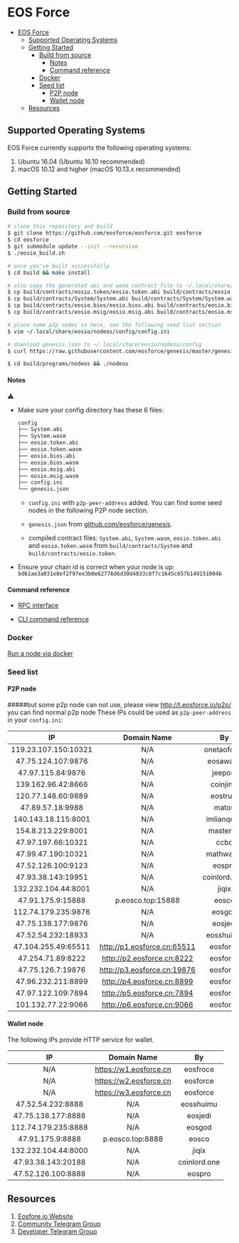 # EOS Force

<!-- vim-markdown-toc GFM -->

- [EOS Force](#eos-force)
    - [Supported Operating Systems](#supported-operating-systems)
    - [Getting Started](#getting-started)
        - [Build from source](#build-from-source)
            - [Notes](#notes)
            - [Command reference](#command-reference)
        - [Docker](#docker)
        - [Seed list](#seed-list)
            - [P2P node](#p2p-node)
            - [Wallet node](#wallet-node)
    - [Resources](#resources)

<!-- vim-markdown-toc -->

## Supported Operating Systems

EOS Force currently supports the following operating systems:

1. Ubuntu 16.04 (Ubuntu 16.10 recommended)
2. macOS 10.12 and higher (macOS 10.13.x recommended)

## Getting Started

### Build from source

```bash
# clone this repository and build
$ git clone https://github.com/eosforce/eosforce.git eosforce
$ cd eosforce
$ git submodule update --init --recursive
$ ./eosio_build.sh

# once you've built successfully
$ cd build && make install

# also copy the generated abi and wasm contract file to ~/.local/share/eosio/nodeos/config
$ cp build/contracts/eosio.token/eosio.token.abi build/contracts/eosio.token/eosio.token.wasm ~/.local/share/eosio/nodeos/config
$ cp build/contracts/System/System.abi build/contracts/System/System.wasm ~/.local/share/eosio/nodeos/config
$ cp build/contracts/eosio.bios/eosio.bios.abi build/contracts/eosio.bios/eosio.bios.wasm ~/.local/share/eosio/nodeos/config
$ cp build/contracts/eosio.msig/eosio.msig.abi build/contracts/eosio.msig/eosio.msig.wasm ~/.local/share/eosio/nodeos/config

# place some p2p nodes in here, see the following seed list section
$ vim ~/.local/share/eosio/nodeos/config/config.ini

# download genesis.json to ~/.local/share/eosio/nodeos/config
$ curl https://raw.githubusercontent.com/eosforce/genesis/master/genesis.json -o ~/.local/share/eosio/nodeos/config/genesis.json

$ cd build/programs/nodeos && ./nodeos
```

#### Notes

:warning:

- Make sure your config directory has these 6 files:

    ```bash
    config
    ├── System.abi
    ├── System.wasm
    ├── eosio.token.abi
    ├── eosio.token.wasm
    ├── eosio.bios.abi
    ├── eosio.bios.wasm
    ├── eosio.msig.abi
    ├── eosio.msig.wasm
    ├── config.ini
    └── genesis.json
    ```

    - `config.ini` with `p2p-peer-address` added. You can find some seed nodes in the following P2P node section.

    - `genesis.json` from [github.com/eosforce/genesis](https://raw.githubusercontent.com/eosforce/genesis/master/genesis.json).

    - compiled contract files: `System.abi`, `System.wasm`, `eosio.token.abi` and `eosio.token.wasm` from `build/contracts/System` and `build/contracts/eosio.token`.

- Ensure your chain id is correct when your node is up: `bd61ae3a031e8ef2f97ee3b0e62776d6d30d4833c8f7c1645c657b149151004b`

#### Command reference

- [RPC interface](https://documenter.getpostman.com/view/4394576/RWEnobze#17704cbd-13cd-4d21-a7dd-ab19287dd1fe)

- [CLI command reference](https://github.com/eosforce/contracts/tree/master/System#command-reference)

### Docker

[Run a node via docker](https://github.com/eosforce/genesis#run-a-node-via-docker)

### Seed list

#### P2P node
#####but some p2p node can not use, please view http://t.eosforce.io/p2p/ you can find normal p2p node
These IPs could be used as `p2p-peer-address` in your `config.ini`:

IP                  | Domain Name                 | By
:----:              | :----:                      | :----:
119.23.107.150:10321| N/A                         | onetaoforce
47.75.124.107:9876  | N/A                         | eosawake
47.97.115.84:9876   | N/A                         | jeepool
139.162.96.42:8666  | N/A                         | coinjinja
120.77.148.60:9889  | N/A                         | eostrust
47.89.57.18:9988    | N/A                         | matou
140.143.18.115:8001 | N/A                         | imlianquan
154.8.213.229:8001  | N/A                         | masterbp
47.97.197.66:10321  | N/A                         | ccbc
47.99.47.190:10321  | N/A                         | mathwallet
47.52.126.100:9123  | N/A                         | eospro
47.93.38.143:19951  | N/A                         | coinlord.one:
132.232.104.44:8001 | N/A                         | jiqix
47.91.175.9:15888   | p.eosco.top:15888           | eosco
112.74.179.235:9876 | N/A                         | eosgod
47.75.138.177:9876  | N/A                         | eosjedi
47.52.54.232:18933  | N/A                         | eosshuimu
47.104.255.49:65511 | http://p1.eosforce.cn:65511 | eosforce
47.254.71.89:8222   | http://p2.eosforce.cn:8222  | eosforce
47.75.126.7:19876   | http://p3.eosforce.cn:19876 | eosforce
47.96.232.211:8899  | http://p4.eosforce.cn:8899  | eosforce
47.97.122.109:7894  | http://p5.eosforce.cn:7894  | eosforce
101.132.77.22:9066  | http://p6.eosforce.cn:9066  | eosforce

#### Wallet node

The following IPs provide HTTP service for wallet.

IP                  | Domain Name            | By
:----:              | :----:                 | :----:
N/A                 | https://w1.eosforce.cn | eosfroce
N/A                 | https://w2.eosforce.cn | eosforce
N/A                 | https://w3.eosforce.cn | eosforce
47.52.54.232:8888   | N/A                    | eosshuimu
47.75.138.177:8888  | N/A                    | eosjedi
112.74.179.235:8888 | N/A                    | eosgod
47.91.175.9:8888    | p.eosco.top:8888       | eosco
132.232.104.44:8000 | N/A                    | jiqix
47.93.38.143:20188  | N/A                    | coinlord.one
47.52.126.100:8888  | N/A                    | eospro

## Resources

1. [Eosfore.io Website](http://eosforce.io)
2. [Community Telegram Group](https://t.me/eosforce_en)
3. [Developer Telegram Group](https://t.me/EOSForce)
